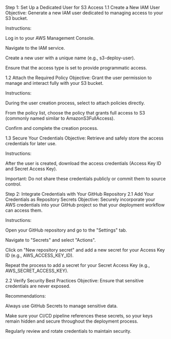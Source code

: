 Step 1: Set Up a Dedicated User for S3 Access
1.1 Create a New IAM User
Objective: Generate a new IAM user dedicated to managing access to your S3 bucket.

Instructions:

Log in to your AWS Management Console.

Navigate to the IAM service.

Create a new user with a unique name (e.g., s3-deploy-user).

Ensure that the access type is set to provide programmatic access.

1.2 Attach the Required Policy
Objective: Grant the user permission to manage and interact fully with your S3 bucket.

Instructions:

During the user creation process, select to attach policies directly.

From the policy list, choose the policy that grants full access to S3 (commonly named similar to AmazonS3FullAccess).

Confirm and complete the creation process.

1.3 Secure Your Credentials
Objective: Retrieve and safely store the access credentials for later use.

Instructions:

After the user is created, download the access credentials (Access Key ID and Secret Access Key).

Important: Do not share these credentials publicly or commit them to source control.

Step 2: Integrate Credentials with Your GitHub Repository
2.1 Add Your Credentials as Repository Secrets
Objective: Securely incorporate your AWS credentials into your GitHub project so that your deployment workflow can access them.

Instructions:

Open your GitHub repository and go to the "Settings" tab.

Navigate to "Secrets" and select "Actions".

Click on "New repository secret" and add a new secret for your Access Key ID (e.g., AWS_ACCESS_KEY_ID).

Repeat the process to add a secret for your Secret Access Key (e.g., AWS_SECRET_ACCESS_KEY).

2.2 Verify Security Best Practices
Objective: Ensure that sensitive credentials are never exposed.

Recommendations:

Always use GitHub Secrets to manage sensitive data.

Make sure your CI/CD pipeline references these secrets, so your keys remain hidden and secure throughout the deployment process.

Regularly review and rotate credentials to maintain security.